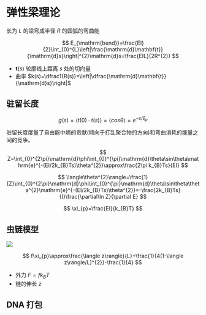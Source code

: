 # 弹性梁理论

长为 $L$ 的梁弯成半径 $R$ 的圆弧的弯曲能

$$
E_{\mathrm{bend}}=\frac{EI}{2}\int_{0}^{L}\left|\frac{\mathrm{d}\mathbf{t}}{\mathrm{d}s}\right|^{2}\mathrm{d}s=\frac{EIL}{2R^{2}}
$$

- $\mathbf{t}(s)$ 轮廓线上距离 $s$ 处的切向量
- 曲率 $k(s)=\dfrac1{R(s)}=\left|\dfrac{\mathrm{d}\mathbf{t}}{\mathrm{d}s}\right|$

## 驻留长度

$$
g(s)=\langle t(0)\cdot t(s)\rangle=\langle cos\theta\rangle =e^{-s/\xi_{p}}
$$

驻留长度度量了自由能中熵的贡献(倾向于打乱聚合物的方向)和弯曲消耗的能量之间的竞争。

$$
Z=\int_{0}^{2\pi}\mathrm{d}\phi\int_{0}^{\pi}\mathrm{d}\theta\sin\theta\mathrm{e}^{-(EI/2k_{B}Ts)\theta^{2}}\approx\frac{2\pi k_{B}Ts}{EI}
$$

$$
\langle\theta^{2}\rangle=\frac{1}{Z}\int_{0}^{2\pi}\mathrm{d}\phi\int_{0}^{\pi}\mathrm{d}\theta\sin\theta\theta^{2}\mathrm{e}^{-(EI/2k_{B}Ts)\theta^{2}}=-\frac{2k_{B}Ts}{I}\frac{\partial\ln Z}{\partial E}
$$

$$
\xi_{p}=\frac{EI}{k_{B}T}
$$

## 虫链模型

![](PasteImage/2024-04-29-11-30-49.png)

<!-- 链的熵和弯曲能的竞争由配分函数来刻画

$$
Z=\int \mathcal{Dt}(s)\exp\left(-\frac{\xi_{p}}{2}\int_{0}^{L}\left|\frac{\mathrm{d}\mathbf{t}}{\mathrm{d}s}\right|^{2}\mathrm{d}s\right)
$$ -->

$$
f\xi_{p}\approx\frac{\langle z\rangle}{L}+\frac{1}{4(1-\langle z\rangle/L)^{2}}-\frac{1}{4}
$$

- 外力 $F=fk_{B}T$
- 链的伸长 $z$

## DNA 打包




